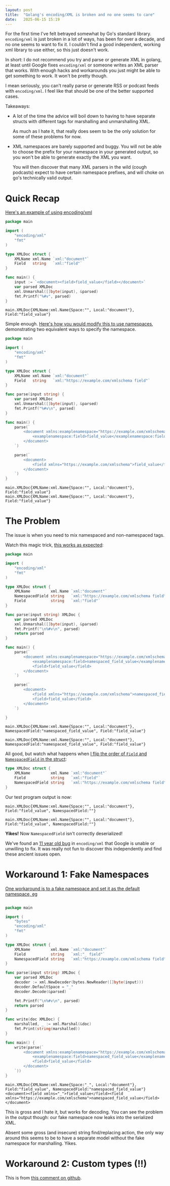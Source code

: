 ```yaml
---
layout: post
title:  "Golang's encoding/XML is broken and no one seems to care"
date:   2025-06-15 15:19
---
```


For the first time I've felt betrayed somewhat by Go's standard library. `encoding/xml`
is just broken in a lot of ways, has been for over a decade, and no one seems
to want to fix it. I couldn't find a good independent, working xml library to use
either, so this just doesn't work.

In short: I do not recommend you try and parse or generate XML in golang, at 
least until Google fixes `encoding/xml` or someone writes an XML parser that 
works. With enough hacks and workarounds you just might be able to get something
to work. It won't be pretty though.

I mean seriously, you can't really parse or generate RSS or podcast feeds with
`encoding/xml`. I feel like that should be one of the better supported cases.

Takeaways:

* A lot of the time the advice will boil down to having to have separate structs
  with different tags for marshalling and unmarshalling XML. 
  
  As much as I hate it, that really does seem to be the only solution for some of these problems for now.
* XML namespaces are barely supported and buggy. You will not be able to choose
  the prefix for your namespace in your generated output, so you won't be able
  to generate exactly the XML you want.

  You will then discover that many XML parsers in the wild (cough podcasts) 
  expect to have certain namespace prefixes, and will choke on go's technically 
  valid output.

# Quick Recap

[Here's an example of using encoding/xml](https://go.dev/play/p/5Io9WK9vkTC)

```go
package main

import (
	"encoding/xml"
	"fmt"
)

type XMLDoc struct {
	XMLName xml.Name `xml:"document"`
	Field   string   `xml:"field"`
}

func main() {
	input := `<document><field>field_value</field></document>`
	var parsed XMLDoc
	xml.Unmarshal([]byte(input), &parsed)
	fmt.Printf("%#v", parsed)
}

```
```
main.XMLDoc{XMLName:xml.Name{Space:"", Local:"document"}, Field:"field_value"}
```

Simple enough. [Here's how you would modify this to use namespaces](https://go.dev/play/p/2bDIeDlMw7h), demonstrating two equivalent ways to specify the namespace.

```go
package main

import (
	"encoding/xml"
	"fmt"
)

type XMLDoc struct {
	XMLName xml.Name `xml:"document"`
	Field   string   `xml:"https://example.com/xmlschema field"`
}

func parse(input string) {
	var parsed XMLDoc
	xml.Unmarshal([]byte(input), &parsed)
	fmt.Printf("%#v\n", parsed)
}

func main() {
	parse(`
		<document xmlns:examplenamespace="https://example.com/xmlschema">
			<examplenamespace:field>field_value</examplenamespace:field>
		</document>
	`)

	parse(`
		<document>
			<field xmlns="https://example.com/xmlschema">field_value</field>
		</document>
	`)
}
```
```
main.XMLDoc{XMLName:xml.Name{Space:"", Local:"document"}, Field:"field_value"}
main.XMLDoc{XMLName:xml.Name{Space:"", Local:"document"}, Field:"field_value"}
```

# The Problem

The issue is when you need to mix namespaced and non-namespaced tags.

Watch this magic trick, [this works as expected](https://go.dev/play/p/GGJZyDtaXpe):

```go
package main

import (
	"encoding/xml"
	"fmt"
)

type XMLDoc struct {
	XMLName         xml.Name `xml:"document"`
	NamespacedField string   `xml:"https://example.com/xmlschema field"`
	Field           string   `xml:"field"`
}

func parse(input string) XMLDoc {
	var parsed XMLDoc
	xml.Unmarshal([]byte(input), &parsed)
	fmt.Printf("\n%#v\n", parsed)
	return parsed
}

func main() {
	parse(`
		<document xmlns:examplenamespace="https://example.com/xmlschema">
			<examplenamespace:field>namespaced_field_value</examplenamespace:field>
			<field>field_value</field>
		</document>
	`)

	parse(`
		<document>
			<field xmlns="https://example.com/xmlschema">namespaced_field_value</field>
			<field>field_value</field>
		</document>
	`)

}
```
```
main.XMLDoc{XMLName:xml.Name{Space:"", Local:"document"}, NamespacedField:"namespaced_field_value", Field:"field_value"}

main.XMLDoc{XMLName:xml.Name{Space:"", Local:"document"}, NamespacedField:"namespaced_field_value", Field:"field_value"}
```
All good, but watch what happens when [I flip the order of `Field` and `NamespacedField` in 
the struct](https://go.dev/play/p/J67qm1XSWBG):

```go
type XMLDoc struct {
	XMLName         xml.Name `xml:"document"`
	Field           string   `xml:"field"`
	NamespacedField string   `xml:"https://example.com/xmlschema field"`
}
```

Our test program output is now:

```
main.XMLDoc{XMLName:xml.Name{Space:"", Local:"document"}, Field:"field_value", NamespacedField:""}

main.XMLDoc{XMLName:xml.Name{Space:"", Local:"document"}, Field:"field_value", NamespacedField:""}
```

**Yikes!** Now `NamespacedField` isn't correctly deserialized!

We've found an [11 year old bug](https://github.com/golang/go/issues/8535) in 
`encoding/xml` that Google is unable or unwilling to fix. It was really not fun
to discover this independently and find these ancient issues open.

# Workaround 1: Fake Namespaces

[One workaround is to a fake namespace and set it as the default namespace, eg](https://go.dev/play/p/13J3BUTh3kR)

```go

package main

import (
	"bytes"
	"encoding/xml"
	"fmt"
)

type XMLDoc struct {
	XMLName         xml.Name `xml:"document"`
	Field           string   `xml:"_ field"`
	NamespacedField string   `xml:"https://example.com/xmlschema field"`
}

func parse(input string) XMLDoc {
	var parsed XMLDoc
	decoder := xml.NewDecoder(bytes.NewReader([]byte(input)))
	decoder.DefaultSpace = "_"
	decoder.Decode(&parsed)

	fmt.Printf("\n%#v\n", parsed)
	return parsed
}

func write(doc XMLDoc) {
	marshalled, _ := xml.Marshal(&doc)
	fmt.Print(string(marshalled))
}

func main() {
	write(parse(`
		<document xmlns:examplenamespace="https://example.com/xmlschema">
			<examplenamespace:field>namespaced_field_value</examplenamespace:field>
			<field>field_value</field>
		</document>
	`))
}

```

```
main.XMLDoc{XMLName:xml.Name{Space:"_", Local:"document"}, Field:"field_value", NamespacedField:"namespaced_field_value"}
<document><field xmlns="_">field_value</field><field xmlns="https://example.com/xmlschema">namespaced_field_value</field></document>
```

This is gross and I hate it, but works for decoding. You can see the problem in
the output though: our fake namespace now leaks into the serialized XML.

Absent some gross (and insecure) string find/replacing action, the only way
around this seems to be to have a separate model without the fake namespace for
marshalling. Yikes.

# Workaround 2: Custom types (!!)

This is from [this comment on github](https://github.com/golang/go/issues/9519#issuecomment-2957545044).